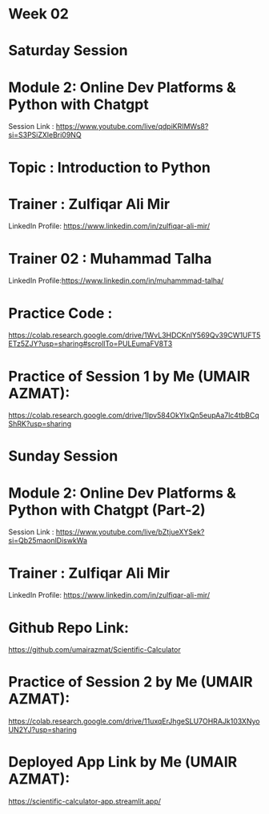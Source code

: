 # Week 02

# Saturday Session

# Module 2: Online Dev Platforms & Python with Chatgpt

Session Link : https://www.youtube.com/live/qdpiKRIMWs8?si=S3PSiZXleBri09NQ

# Topic : Introduction to Python

# Trainer : Zulfiqar Ali Mir

LinkedIn Profile: https://www.linkedin.com/in/zulfiqar-ali-mir/

# Trainer 02 : Muhammad Talha

LinkedIn Profile:https://www.linkedin.com/in/muhammmad-talha/

# Practice Code :

https://colab.research.google.com/drive/1WvL3HDCKnlY569Qv39CW1UFT5ETz5ZJY?usp=sharing#scrollTo=PULEumaFV8T3

# Practice of Session 1 by Me (UMAIR AZMAT):

https://colab.research.google.com/drive/1Ipv584OkYIxQn5eupAa7lc4tbBCqShRK?usp=sharing

# Sunday Session

# Module 2: Online Dev Platforms & Python with Chatgpt (Part-2)

Session Link : https://www.youtube.com/live/bZtjueXYSek?si=Qb25maonlDiswkWa

# Trainer : Zulfiqar Ali Mir

LinkedIn Profile: https://www.linkedin.com/in/zulfiqar-ali-mir/

# Github Repo Link:

https://github.com/umairazmat/Scientific-Calculator

# Practice of Session 2 by Me (UMAIR AZMAT):

https://colab.research.google.com/drive/11uxqErJhgeSLU7OHRAJk103XNyoUN2YJ?usp=sharing

# Deployed App Link by Me (UMAIR AZMAT):

https://scientific-calculator-app.streamlit.app/
